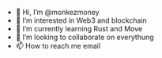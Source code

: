 - 👋 Hi, I’m @monkezmoney
- 👀 I’m interested in Web3 and blockchain
- 🌱 I’m currently learning Rust and Move
- 💞️ I’m looking to collaborate on everythung
- 📫 How to reach me email

<!---
monkezmoney/monkezmoney is a ✨ special ✨ repository because its `README.md` (this file) appears on your GitHub profile.
You can click the Preview link to take a look at your changes.
--->
